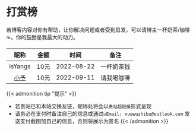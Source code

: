 # 打赏榜


若博客内容对你有帮助，让你解决问题或者受到启发，可以请博主一杯奶茶/咖啡☕，你的鼓励是我最大的动力。

| 昵称 | 金额 | 时间 | 备注 |
| :-----: | :-------: | :--------: | :-------: |
| isYangs | 10元 | 2022-08-22 | 一杯奶茶钱 |
| [小予](https://yvu.cc/) | 10元 | 2022-09-11 | 请我喝咖啡 |

{{< admonition tip "提示" >}}
* 若贵站已和本站交换友链，昵称处将会以`贵站超链接`形式呈现
* 请务必在支付时备注自己的信息或通过`✉️Email: xuewuzhibu@outlook.com` 发送支付截图加自己的信息，否则将展示为匿名
{{< /admonition >}}


